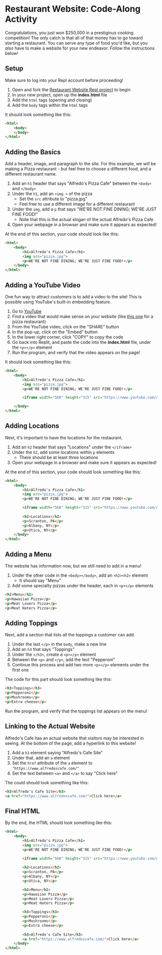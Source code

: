 # Restaurant Website: Code-Along Activity
Congratulations, you just won $250,000 in a prestigious cooking competition! The only catch is that all of that money has to go toward starting a restaurant. You can serve any type of food you'd like, but you _also_ have to make a website for your new endeavor. Follow the instructions below!

## Setup
Make sure to log into your Repl account before proceeding!

1. Open and fork the [Restaurant Website Repl project](https://replit.com/@HylandOutreach/RestaurantWebsiteStart) to begin
1. In your new project, open up the **index.html** file
1. Add the `html` tags (opening and closing)
1. Add the `body` tags within the `html` tags

It should look something like this:

```html
<html>
    <body>
    </body>
</html>
```

## Adding the Basics
Add a header, image, and paragraph to the site. For this example, we will be making a Pizza restaurant - but feel free to choose a different food, and a different restaurant name.

1. Add an `h1` header that says "Alfredo's Pizza Cafe" between the `<body>` and `</body>`
1. Under the `h1`, add an `<img >` of the pizza
    - Set the `src` attribute to "pizza.jpg"
    - Feel free to use a different image for a different restaurant
1. Under the `img`, add a `p` that says "WE'RE NOT FINE DINING; WE'RE JUST FINE FOOD!"
    - Note that this is the actual slogan of the actual Alfredo's Pizza Cafe
1. Open your webpage in a browser and make sure it appears as expected!

At the end of this section, your code should look like this:

```html
<html>
    <body>
        <h1>Alfredo's Pizza Cafe</h1>
        <img src="pizza.jpg">
        <p>WE'RE NOT FINE DINING; WE'RE JUST FINE FOOD!</p>
    </body>
</html>
```

## Adding a YouTube Video
One fun way to attract customers is to add a video to the site! This is possible using YouTube's built-in embedding feature.

1. Go to [YouTube](https://youtube.com)
1. Find a video that would make sense on your website (like [this one](https://www.youtube.com/watch?v=wusGIl3v044) for a pizza restaurant)
1. From the YouTube video, click on the "SHARE" button
1. In the pop-up, click on the "Embed" button
1. In the lower right corner, click "COPY" to copy the code
1. Go back into Replit, and paste the code into the **index.html** file, under the `<p></p>` element
1. Run the program, and verify that the video appears on the page!

It should look something like this:

```html
<html>
    <body>
        <h1>Alfredo's Pizza Cafe</h1>
        <img src="pizza.jpg">
        <p>WE'RE NOT FINE DINING; WE'RE JUST FINE FOOD!</p>

        <iframe width="560" height="315" src="https://www.youtube.com/embed/wusGIl3v044" title="YouTube video player" frameborder="0" allow="accelerometer; autoplay; clipboard-write; encrypted-media; gyroscope; picture-in-picture" allowfullscreen></iframe>

    </body>
</html>
```

## Adding Locations
Next, it's important to have the locations for the restaurant.

1. Add an `h2` header that says "Locations" under the `</iframe>`
1. Under the `h2`, add some locations within `p` elements
   - There should be at least _three_ locations
1. Open your webpage in a browser and make sure it appears as expected!

At the end of this section, your code should look something like this:

```html
<html>
    <body>
        <h1>Alfredo's Pizza Cafe</h1>
        <img src="pizza.jpg">
        <p>WE'RE NOT FINE DINING; WE'RE JUST FINE FOOD!</p>

        <iframe width="560" height="315" src="https://www.youtube.com/embed/wusGIl3v044" title="YouTube video player" frameborder="0" allow="accelerometer; autoplay; clipboard-write; encrypted-media; gyroscope; picture-in-picture" allowfullscreen></iframe>
        
        <h2>Locations</h2>
        <p>Scranton, PA</p>
        <p>Albany, NY</p>
        <p>Utica, NY</p>
    </body>
</html>
```

## Adding a Menu
The website has information now, but we still need to add in a menu!

1. Under the other code in the `<body></body>`, add an `<h2><h2>` element
    - It should say "Menu"
1. Add some specialty pizzas under the header, each in `<p></p>` elements

```html
<h2>Menu</h2>
<p>Hawaiian Pizza</p>
<p>Meat Lovers Pizza</p>
<p>Meat Haters Pizza</p>
```

## Adding Toppings
Next, add a section that lists all the toppings a customer can add.

1. Under the last `</p>` in the `body`, make a new line
1. Add an `h3` that says "Toppings"
1. Under the `</h3>`, create a `<p></p>` element
1. Between the `<p>` and `</p>`, add the text "Pepperoni"
2. Continue this process and add two more `<p></p>` elements under the first one

The code for this part should look something like this:

```html
<h3>Toppings</h3>
<p>Pepperoni</p>
<p>Mushrooms</p>
<p>Extra cheese</p>
```

Run the program, and verify that the toppings list appears on the menu!

## Linking to the Actual Website
Alfredo's Cafe has an actual website that visitors may be interested in seeing. At the bottom of the page, add a hyperlink to this website!

1. Add a `h3` element saying "Alfredo's Cafe Site"
1. Under that, add an `a` element
1. Set the `href` attribute of the `a` element to `"https://www.alfredoscafe.com/"`
1. Set the text between `<a>` and `</a>` to say "Click here"

The could should look something like this:

```html
<h3>Alfredo's Cafe Site</h3>
<a href="https://www.alfredoscafe.com/">Click here</a>
```

## Final HTML
By the end, the HTML should look something like this:

```html
<html>
    <body>
        <h1>Alfredo's Pizza Cafe</h1>
        <img src="pizza.jpg">
        <p>WE'RE NOT FINE DINING; WE'RE JUST FINE FOOD!</p>

        <iframe width="560" height="315" src="https://www.youtube.com/embed/wusGIl3v044" title="YouTube video player" frameborder="0" allow="accelerometer; autoplay; clipboard-write; encrypted-media; gyroscope; picture-in-picture" allowfullscreen></iframe>
        
        <h2>Locations</h2>
        <p>Scranton, PA</p>
        <p>Albany, NY</p>
        <p>Utica, NY</p>

        <h2>Menu</h2>
        <p>Hawaiian Pizza</p>
        <p>Meat Lovers Pizza</p>
        <p>Meat Haters Pizza</p>

        <h3>Toppings</h3>
        <p>Pepperoni</p>
        <p>Mushrooms</p>
        <p>Extra cheese</p>
        
        <h3>Alfredo's Cafe Site</h3>
        <a href="https://www.alfredoscafe.com/">Click here</a>
    </body>
</html>
```
